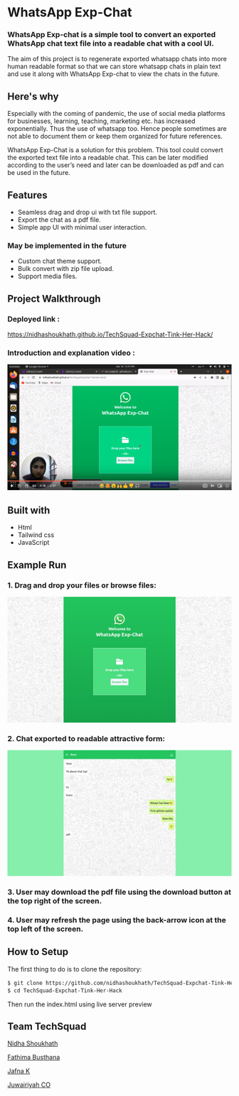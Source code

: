# WhatsApp Exp-Chat
### WhatsApp Exp-chat is a simple tool to convert an exported WhatsApp chat text file into a readable chat with a cool UI.

The aim of this project is to regenerate exported whatsapp chats into more human readable format so that we can store whatsapp chats in plain text and use it along with WhatsApp Exp-chat to view the chats in the future.

## Here's why
Especially with the coming of pandemic, the use of social media platforms for businesses, learning, teaching, marketing etc. has increased exponentially. Thus the use of whatsapp too. Hence people sometimes are not able to document them or keep them organized for future references.

WhatsApp Exp-Chat is a solution for this problem. This tool could convert the exported text file into a readable chat. This can be later modified according to the user’s need and later can be downloaded as pdf and can be used in the future.

## Features
* Seamless drag and drop ui with txt file support.
* Export the chat as a pdf file.
* Simple app UI with minimal user interaction.

### May be implemented in the future
* Custom chat theme support. 
* Bulk convert with zip file upload.
* Support media files.

## Project Walkthrough
### Deployed link :

https://nidhashoukhath.github.io/TechSquad-Expchat-Tink-Her-Hack/

### Introduction and explanation video :

[![Introduction and explanation](thumbnail.png)](https://www.loom.com/share/494c894d284947ffb904f682dc416498)

## Built with
* Html 
* Tailwind css
* JavaScript

## Example Run

### 1. Drag and drop your files or browse files:

![output_1](output_1.jpg)

### 2. Chat exported to readable attractive form:

![output_2](output_2.jpg)

### 3. User may download the pdf file using the download button at the top right of the screen.

### 4. User may refresh the page using the back-arrow icon at the top left of the screen.

## How to Setup

The first thing to do is to clone the repository:

```sh
$ git clone https://github.com/nidhashoukhath/TechSquad-Expchat-Tink-Her-Hack
$ cd TechSquad-Expchat-Tink-Her-Hack
```
Then run the index.html using live server preview

## Team TechSquad 
[Nidha Shoukhath](https://github.com/nidhashoukhath)

[Fathima Busthana](https://github.com/fathima-busthana)

[Jafna K](https://github.com/Jafnak)

[Juwairiyah CO](https://github.com/juwairiyahco)

